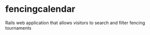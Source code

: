 # fencingcalendar
Rails web application that allows visitors to search and filter fencing tournaments

